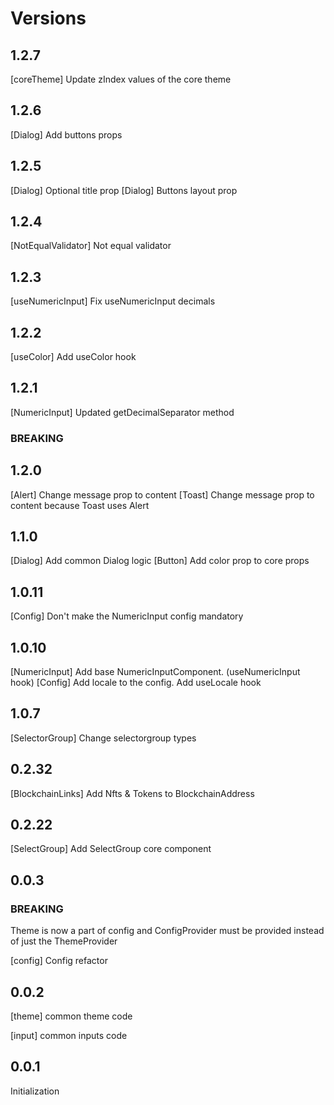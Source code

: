# Versions

## 1.2.7

[coreTheme] Update zIndex values of the core theme

## 1.2.6

[Dialog] Add buttons props

## 1.2.5

[Dialog] Optional title prop
[Dialog] Buttons layout prop

## 1.2.4

[NotEqualValidator] Not equal validator

## 1.2.3

[useNumericInput] Fix useNumericInput decimals

## 1.2.2

[useColor] Add useColor hook

## 1.2.1

[NumericInput] Updated getDecimalSeparator method

### BREAKING

## 1.2.0

[Alert] Change message prop to content
[Toast] Change message prop to content because Toast uses Alert

## 1.1.0

[Dialog] Add common Dialog logic
[Button] Add color prop to core props

## 1.0.11

[Config] Don't make the NumericInput config mandatory

## 1.0.10

[NumericInput] Add base NumericInputComponent. (useNumericInput hook)
[Config] Add locale to the config. Add useLocale hook

## 1.0.7

[SelectorGroup] Change selectorgroup types

## 0.2.32

[BlockchainLinks] Add Nfts & Tokens to BlockchainAddress

## 0.2.22

[SelectGroup] Add SelectGroup core component

## 0.0.3

### BREAKING

Theme is now a part of config and ConfigProvider must be provided instead of just the ThemeProvider

[config] Config refactor

## 0.0.2

[theme] common theme code

[input] common inputs code

## 0.0.1

Initialization
